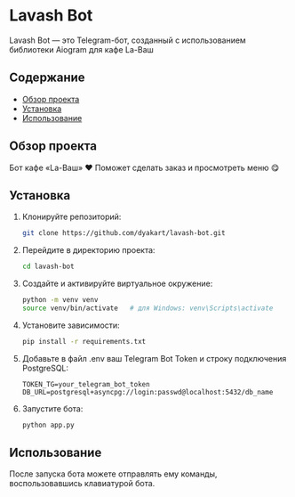 # Lavash Bot

Lavash Bot — это Telegram-бот, созданный с использованием библиотеки Aiogram для кафе La-Ваш

## Содержание

- [Обзор проекта](#обзор-проекта)
- [Установка](#установка)
- [Использование](#использование)

## Обзор проекта

Бот кафе «La-Ваш» ❤️ Поможет сделать заказ и просмотреть меню 😋

## Установка

1. Клонируйте репозиторий:
   ```bash
   git clone https://github.com/dyakart/lavash-bot.git
   ```
2. Перейдите в директорию проекта:
   ```bash
   cd lavash-bot
   ```
3. Создайте и активируйте виртуальное окружение:
   ```bash
   python -m venv venv
   source venv/bin/activate   # для Windows: venv\Scripts\activate
   ```
4. Установите зависимости:
   ```bash
   pip install -r requirements.txt
   ```
5. Добавьте в файл .env ваш Telegram Bot Token и строку подключения PostgreSQL:
   ```env
   TOKEN_TG=your_telegram_bot_token
   DB_URL=postgresql+asyncpg://login:passwd@localhost:5432/db_name
   ```
6. Запустите бота:
   ```bash
   python app.py
   ```

## Использование
После запуска бота можете отправлять ему команды, воспользовавшись клавиатурой бота.
